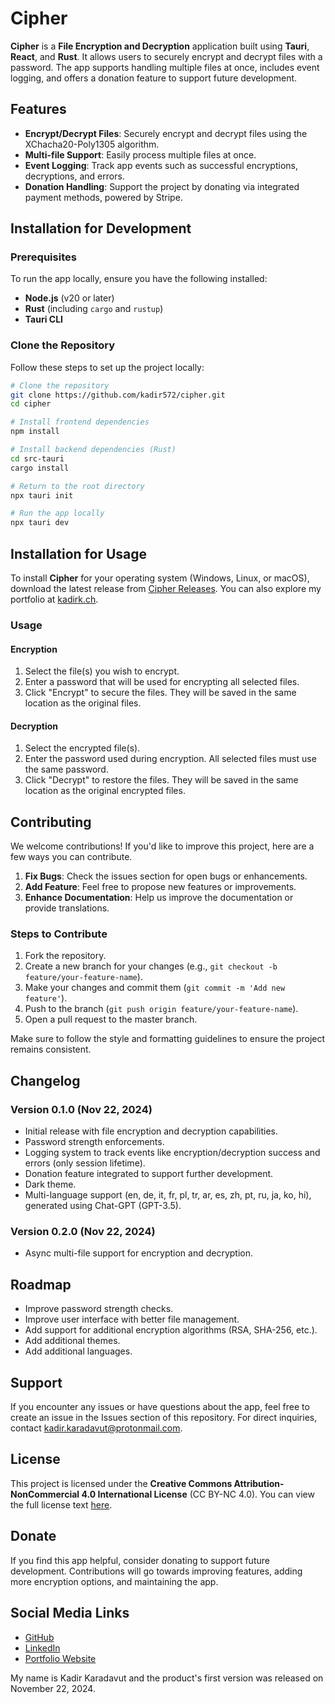 # Cipher

**Cipher** is a **File Encryption and Decryption** application built using **Tauri**, **React**, and **Rust**. It allows users to securely encrypt and decrypt files with a password. The app supports handling multiple files at once, includes event logging, and offers a donation feature to support future development.

## Features

- **Encrypt/Decrypt Files**: Securely encrypt and decrypt files using the XChacha20-Poly1305 algorithm.
- **Multi-file Support**: Easily process multiple files at once.
- **Event Logging**: Track app events such as successful encryptions, decryptions, and errors.
- **Donation Handling**: Support the project by donating via integrated payment methods, powered by Stripe.

## Installation for Development

### Prerequisites

To run the app locally, ensure you have the following installed:

- **Node.js** (v20 or later)
- **Rust** (including `cargo` and `rustup`)
- **Tauri CLI**

### Clone the Repository

Follow these steps to set up the project locally:

```bash
# Clone the repository
git clone https://github.com/kadir572/cipher.git
cd cipher

# Install frontend dependencies
npm install

# Install backend dependencies (Rust)
cd src-tauri
cargo install

# Return to the root directory
npx tauri init

# Run the app locally
npx tauri dev
```

## Installation for Usage

To install **Cipher** for your operating system (Windows, Linux, or macOS), download the latest release from [Cipher Releases](https://cipher.kadirk.ch). You can also explore my portfolio at [kadirk.ch](https://kadirk.ch).

### Usage

#### Encryption

1. Select the file(s) you wish to encrypt.
2. Enter a password that will be used for encrypting all selected files.
3. Click "Encrypt" to secure the files. They will be saved in the same location as the original files.

#### Decryption

1. Select the encrypted file(s).
2. Enter the password used during encryption. All selected files must use the same password.
3. Click "Decrypt" to restore the files. They will be saved in the same location as the original encrypted files.

## Contributing

We welcome contributions! If you'd like to improve this project, here are a few ways you can contribute.

1. **Fix Bugs**: Check the issues section for open bugs or enhancements.
2. **Add Feature**: Feel free to propose new features or improvements.
3. **Enhance Documentation**: Help us improve the documentation or provide translations.

### Steps to Contribute

1. Fork the repository.
2. Create a new branch for your changes (e.g., `git checkout -b feature/your-feature-name`).
3. Make your changes and commit them (`git commit -m 'Add new feature'`).
4. Push to the branch (`git push origin feature/your-feature-name`).
5. Open a pull request to the master branch.

Make sure to follow the style and formatting guidelines to ensure the project remains consistent.

## Changelog

### Version 0.1.0 (Nov 22, 2024)

- Initial release with file encryption and decryption capabilities.
- Password strength enforcements.
- Logging system to track events like encryption/decryption success and errors (only session lifetime).
- Donation feature integrated to support further development.
- Dark theme.
- Multi-language support (en, de, it, fr, pl, tr, ar, es, zh, pt, ru, ja, ko, hi), generated using Chat-GPT (GPT-3.5).

### Version 0.2.0 (Nov 22, 2024)

- Async multi-file support for encryption and decryption.

## Roadmap

- Improve password strength checks.
- Improve user interface with better file management.
- Add support for additional encryption algorithms (RSA, SHA-256, etc.).
- Add additional themes.
- Add additional languages.

## Support

If you encounter any issues or have questions about the app, feel free to create an issue in the Issues section of this repository. For direct inquiries, contact [kadir.karadavut@protonmail.com](mailto:kadir.karadavut@protonmail.com).

## License

This project is licensed under the **Creative Commons Attribution-NonCommercial 4.0 International License** (CC BY-NC 4.0). You can view the full license text [here](https://creativecommons.org/licenses/by-nc/4.0/).

## Donate

If you find this app helpful, consider donating to support future development. Contributions will go towards improving features, adding more encryption options, and maintaining the app.

## Social Media Links

- [GitHub](https://github.com/kadir572)
- [LinkedIn](https://linkedin.com/in/kadir-karadavut)
- [Portfolio Website](https://kadirk.ch)

My name is Kadir Karadavut and the product's first version was released on November 22, 2024.
